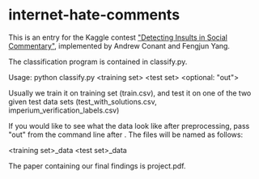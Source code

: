 # internet-hate-comments
This is an entry for the Kaggle contest ["Detecting Insults in Social Commentary"](https://www.kaggle.com/c/detecting-insults-in-social-commentary),
implemented by Andrew Conant and Fengjun Yang.

The classification program is contained in classify.py.

Usage:
    python classify.py \<training set> \<test set> \<optional: "out">

Usually we train it on training set (train.csv), and test it on one of the
two given test data sets (test_with_solutions.csv,
imperium_verification_labels.csv)

If you would like to see what the data look like after preprocessing, pass
"out" from the command line after <test set>. The files will be named as
follows:

\<training set>_data
\<test set>_data

The paper containing our final findings is project.pdf.
